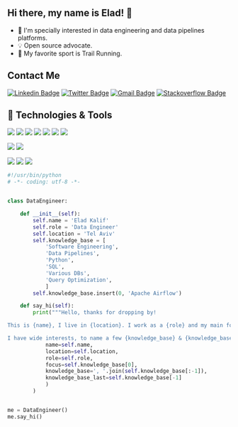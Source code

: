 ## Hi there, my name is Elad! 👋

- 🔭  I'm specially interested in data engineering and data pipelines platforms.
- :bulb: Open source advocate.
- :runner: My favorite sport is Trail Running.

## Contact Me

[![Linkedin Badge](https://img.shields.io/badge/-EladKalif-blue?style=flat-square&logo=Linkedin&logoColor=white&link=https://www.linkedin.com/in/elad-kalif-811b4887)](https://www.linkedin.com/in/elad-kalif-811b4887) [![Twitter Badge](https://img.shields.io/badge/-eladkal-blue?style=flat-square&logo=Twitter&logoColor=white&link=https://twitter.com/eladkal)](https://twitter.com/eladkal) [![Gmail Badge](https://img.shields.io/badge/-eladkal@apache.org-blue?style=flat-square&logo=Gmail&logoColor=white)](mailto:eladkal@apache.org) [![Stackoverflow Badge](https://img.shields.io/badge/-eladkal-blue?style=flat-square&logo=Stackoverflow&logoColor=white)](https://stackoverflow.com/users/14624409/elad)

## 🔧 Technologies & Tools
![](https://img.shields.io/badge/DB-PostgreSQL-informational?style=flat&logo=postgresql&logoColor=white&color=6aa6f8)
![](https://img.shields.io/badge/DB-MySQL-informational?style=flat&logo=mysql&logoColor=white&color=6aa6f8)
![](https://img.shields.io/badge/DB-MsSQL-informational?style=flat&logo=microsoft-sql-server&logoColor=white&color=6aa6f8)
![](https://img.shields.io/badge/DB-Presto-informational?style=flat&logo=presto&logoColor=white&color=6aa6f8)
![](https://img.shields.io/badge/DB-Trino-informational?style=flat&logo=presto&logoColor=white&color=6aa6f8)
![](https://img.shields.io/badge/DB-Snowflake-informational?style=flat&logo=snowflake&logoColor=white&color=6aa6f8)
![](https://img.shields.io/badge/DB-BigQuery-informational?style=flat&logo=google-cloud&logoColor=white&color=6aa6f8)

![](https://img.shields.io/badge/Tools-Apache--Airflow-informational?style=flat&logo=apache-airflow&logoColor=white&color=6aa6f8)
![](https://img.shields.io/badge/Tools-Docker-informational?style=flat&logo=docker&logoColor=white&color=6aa6f8)

![](https://img.shields.io/badge/Code-Python-informational?style=flat&logo=python&logoColor=white&color=6aa6f8)
![](https://img.shields.io/badge/Code-SQL-informational?style=flat&logo=sql&logoColor=white&color=6aa6f8)
![](https://img.shields.io/badge/Editor-PyCharm-informational?style=flat&logo=pycharm&logoColor=white&color=6aa6f8)


```python
#!/usr/bin/python
# -*- coding: utf-8 -*-


class DataEngineer:

    def __init__(self):
        self.name = 'Elad Kalif'
        self.role = 'Data Engineer'
        self.location = 'Tel Aviv'
        self.knowledge_base = [
            'Software Engineering',
            'Data Pipelines',
            'Python',
            'SQL',
            'Various DBs',
            'Query Optimization',
            ]
        self.knowledge_base.insert(0, 'Apache Airflow')

    def say_hi(self):
        print("""Hello, thanks for dropping by!

This is {name}, I live in {location}. I work as a {role} and my main focus is {focus}.

I have wide interests, to name a few {knowledge_base} & {knowledge_base_last}.""".format(
            name=self.name,
            location=self.location,
            role=self.role,
            focus=self.knowledge_base[0],
            knowledge_base=', '.join(self.knowledge_base[:-1]),
            knowledge_base_last=self.knowledge_base[-1]
            )
        )


me = DataEngineer()
me.say_hi()


```

